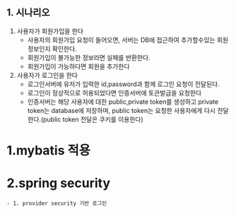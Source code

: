 ## 1. 시나리오
1. 사용자가 회원가입을 한다 
    - 사용자의 회원가입 요청이 들어오면, 서버는 DB에 접근하여 추가할수있는 회원정보인지 확인한다.
    - 회원가입이 불가능한 정보라면 실패를 반환한다.
    - 회원가입이 가능하다면 회원을 추가한다
2. 사용자가 로그인을 한다
    - 로그인서버에 유저가 입력한 id,password과 함께 로그인 요청이 전달된다.
    - 로그인이 정상적으로 허용되었다면 인증서버에 토큰발급을 요청한다
    - 인증서버는 해당 사용자에 대한 public,private token를 생성하고 private token는 database에 저장하며, public token는 요청한 사용자에게 다시 전달한다.(public token 전달은 쿠키를 이용한다)
    
    
    
# 1.mybatis 적용
# 2.spring security
	- 1. provider security 기반 로그인